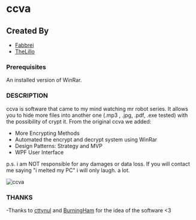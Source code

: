 # ccva

## Created By 
* [Fabbrei](https://github.com/Fabbrei)
* [TheLillo](https://github.com/TheLillo)

### Prerequisites
An installed version of WinRar.

### DESCRIPTION

ccva is software that came to my mind watching mr robot series. It allows you to hide more files into another one (.mp3 , .jpg, .pdf, .exe tested) with the possibility of crypt it.
From the original ccva we added:
* More Encrypting Methods
* Automated the encrypt and decrypt system using WinRar
* Design Patterns: Strategy and MVP
* WPF User Interface

p.s. i am NOT responsible for any damages or data loss. If you will contact me
     saying "i melted my PC" i will only laugh. a lot.

![ccva](http://i.imgur.com/Zagn4xf.jpg)

### THANKS 
-Thanks to [cttynul](https://github.com/cttynul) and [BurningHam](https://github.com/BurningHAM18) for the idea of the software <3
